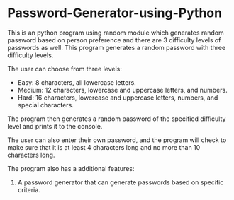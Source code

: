 # Password-Generator-using-Python
This is an python program using random module which generates random password based on person preference and there are 3 difficulty levels of passwords as well.
This program generates a random password with three difficulty levels.

The user can choose from three levels:

* Easy: 8 characters, all lowercase letters.
* Medium: 12 characters, lowercase and uppercase letters, and numbers.
* Hard: 16 characters, lowercase and uppercase letters, numbers, and special characters.

The program then generates a random password of the specified difficulty level and prints it to the console.

The user can also enter their own password, and the program will check to make sure that it is at least 4 characters long and no more than 10 characters long.

The program also has a additional features:

1. A password generator that can generate passwords based on specific criteria.
